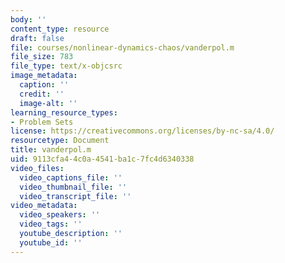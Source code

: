 ```yaml
---
body: ''
content_type: resource
draft: false
file: courses/nonlinear-dynamics-chaos/vanderpol.m
file_size: 783
file_type: text/x-objcsrc
image_metadata:
  caption: ''
  credit: ''
  image-alt: ''
learning_resource_types:
- Problem Sets
license: https://creativecommons.org/licenses/by-nc-sa/4.0/
resourcetype: Document
title: vanderpol.m
uid: 9113cfa4-4c0a-4541-ba1c-7fc4d6340338
video_files:
  video_captions_file: ''
  video_thumbnail_file: ''
  video_transcript_file: ''
video_metadata:
  video_speakers: ''
  video_tags: ''
  youtube_description: ''
  youtube_id: ''
---
```


